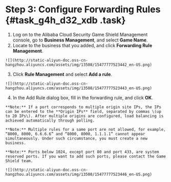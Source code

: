 # Step 3: Configure Forwarding Rules {#task_g4h_d32_xdb .task}

1.   Log on to the Alibaba Cloud Security Game Shield Management console, go to **Business Management**, and select **Game Name**. 
2.   Locate to the business that you added, and click **Forwarding Rule Management**. 

    ![](http://static-aliyun-doc.oss-cn-hangzhou.aliyuncs.com/assets/img/13508/15477777523442_en-US.png)

3.   Click **Rule Management** and select **Add a rule**. 

    ![](http://static-aliyun-doc.oss-cn-hangzhou.aliyuncs.com/assets/img/13508/15477777523443_en-US.png)

4.   In the Add Rule dialog box, fill in the forwarding rule, and click **OK**. 

    **Note:** If a port corresponds to multiple origin site IPs, the IPs can be entered to the **Origin IPs** field, separated by commas \(up to 20 IPs\). After multiple origins are configured, load balancing is achieved automatically through polling.

    **Note:** Multiple rules for a same port are not allowed, for example, “8000, 8000, 6.6.6.6” and “8000, 8000, 1.1.1.1” cannot appear simultaneously. Under such circumstance, you must create a new business.

    **Note:** Ports below 1024, except port 80 and port 433, are system reserved ports. If you want to add such ports, please contact the Game Shield team.

    ![](http://static-aliyun-doc.oss-cn-hangzhou.aliyuncs.com/assets/img/13508/15477777523446_en-US.png)


